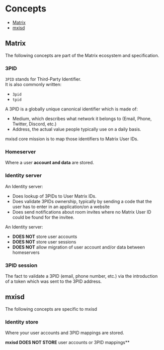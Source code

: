 # Concepts
- [Matrix](#matrix)
- [mxisd](#mxisd)

## Matrix
The following concepts are part of the Matrix ecosystem and specification.

### 3PID
`3PID` stands for Third-Party Identifier.  
It is also commonly written:
- `3pid`
- `tpid`

A 3PID is a globally unique canonical identifier which is made of:
- Medium, which describes what network it belongs to (Email, Phone, Twitter, Discord, etc.)
- Address, the actual value people typically use on a daily basis.

mxisd core mission is to map those identifiers to Matrix User IDs.

### Homeserver
Where a user **account and data** are stored.

### Identity server
An Identity server:
- Does lookup of 3PIDs to User Matrix IDs.
- Does validate 3PIDs ownership, typically by sending a code that the user has to enter in an application/on a website
- Does send notifications about room invites where no Matrix User ID could be found for the invitee.

An Identity server:
- **DOES NOT** store user accounts
- **DOES NOT** store user sessions
- **DOES NOT** allow migration of user account and/or data between homeservers 

### 3PID session
The fact to validate a 3PID (email, phone number, etc.) via the introduction of a token which was sent to the 3PID address.

## mxisd
The following concepts are specific to mxisd

### Identity store
Where your user accounts and 3PID mappings are stored.

**mxisd DOES NOT STORE** user accounts or 3PID mappings**
